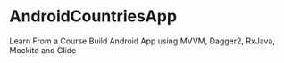 # AndroidCountriesApp
Learn From a Course Build Android App using MVVM, Dagger2, RxJava, Mockito and Glide
